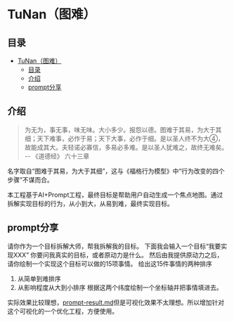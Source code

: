 # TuNan（图难）

## 目录

- [TuNan（图难）](#tunan图难)
  - [目录](#目录)
  - [介绍](#介绍)
  - [prompt分享](#prompt分享)

## 介绍

> 为无为，事无事，味无味。大小多少。报怨以德。图难于其易，为大于其细；天下难事，必作于易；天下大事，必作于细。是以圣人终不为大④，故能成其大。夫轻诺必寡信，多易必多难。是以圣人犹难之，故终无难矣。 -- 《道德经》 六十三章

名字取自“图难于其易，为大于其细”，这与《福格行为模型》中“行为改变的四个步骤”不谋而合。

本工程基于AI+Prompt工程，最终目标是帮助用户自动生成一个焦点地图。通过拆解实现目标的行为，从小到大，从易到难，最终实现目标。

## prompt分享

请你作为一个目标拆解大师，帮我拆解我的目标。
下面我会输入一个目标“我要实现XXX”
你要问我真实的目标，或者原动力是什么。
然后由我提供原动力之后，请你绘制一个实现这个目标可以做的15项事情。
给出这15件事情的两种排序
1. 从简单到难排序
2. 从影响程度从大到小排序
根据这两个纬度绘制一个坐标轴并把事情填进去。

实际效果比较理想，[prompt-result.md](/doc/prompt-result.md)但是可视化效果不太理想。所以增加针对这个可视化的一个优化工程，方便使用。
